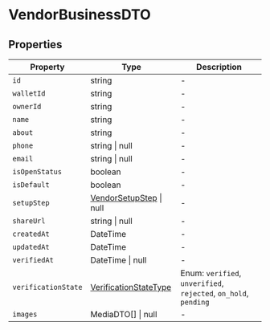 # VendorBusinessDTO

## Properties

| Property | Type | Description |
|----------|------|-------------|
| `id` | string | - |
| `walletId` | string | - |
| `ownerId` | string | - |
| `name` | string | - |
| `about` | string | - |
| `phone` | string \| null | - |
| `email` | string \| null | - |
| `isOpenStatus` | boolean | - |
| `isDefault` | boolean | - |
| `setupStep` | [VendorSetupStep](../enums/VendorSetupStep.md) \| null | - |
| `shareUrl` | string \| null | - |
| `createdAt` | DateTime | - |
| `updatedAt` | DateTime | - |
| `verifiedAt` | DateTime \| null | - |
| `verificationState` | [VerificationStateType](../enums/VerificationStateType.md) | Enum: `verified`, `unverified`, `rejected`, `on_hold`, `pending` |
| `images` | MediaDTO[] \| null | - |
